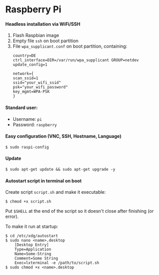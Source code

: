 # Raspberry Pi

#### Headless installation via WiFi/SSH

 1. Flash Raspbian image
 2. Empty file `ssh` on boot partition
 3. File `wpa_supplicant.conf` on boot partition, containing:
    ```
    country=DE
    ctrl_interface=DIR=/var/run/wpa_supplicant GROUP=netdev
    update_config=1

    network={
    scan_ssid=1
    ssid="your_wifi_ssid"
    psk="your_wifi_password"
    key_mgmt=WPA-PSK
    }
    ```

#### Standard user:
 - Username: `pi`
 - Password: `raspberry`

#### Easy configuration (VNC, SSH, Hostname, Language)

```$ sudo raspi-config```

#### Update

```$ sudo apt-get update && sudo apt-get upgrade -y```

#### Autostart script in terminal on boot

Create script `script.sh` and make it executable:

```$ chmod +x script.sh```

Put `$SHELL` at the end of the script so it doesn't close after finishing (or error).

To make it run at startup:
```
$ cd /etc/xdg/autostart
$ sudo nano <name>.desktop
    [Desktop Entry]
    Type=Application
    Name=Some-String
    Comment=Some String
    Exec=lxterminal -e /path/to/script.sh
$ sudo chmod +x <name>.desktop
```
